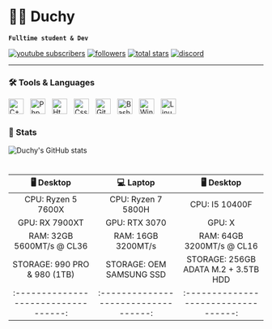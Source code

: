 # 🐱‍👤 Duchy

**`Fulltime student & Dev `**

<!-- Props to DenverCoder1 & ForrestKnight for this -->
   <p align="left">
      <a href="https://www.youtube.com/channel/UCTzGF-2xcZFAw6ebQRdPM9w?sub_confirmation=1">
         <img alt="youtube subscribers" title="Subscribe to my YouTube channel" src="https://custom-icon-badges.demolab.com/youtube/channel/subscribers/UCTzGF-2xcZFAw6ebQRdPM9w?color=%23E05D44&label=SUBSCRIBE&logo=video&logoColor=white&style=for-the-badge&labelColor=CE4630"/></a> 
      <a href="https://github.com/Duchy12?tab=followers">
         <img alt="followers" title="Follow me on Github" src="https://custom-icon-badges.demolab.com/github/followers/Duchy12?color=236ad3&labelColor=1155ba&style=for-the-badge&logo=person-add&label=Follow&logoColor=white"/></a>
      <a href="https://github.com/Duchy12?tab=repositories&sort=stargazers">
         <img alt="total stars" title="Total stars on GitHub" src="https://custom-icon-badges.demolab.com/github/stars/Duchy12?color=55960c&style=for-the-badge&labelColor=488207&logo=star"/></a>
      <a href="https://discord.com/users/498036626249744384">
         <img alt="discord" src="https://custom-icon-badges.demolab.com/badge/-duchy-4169e1?style=for-the-badge&label=Discord&logo=discord"></a>
   </p>

---

### 🛠 Tools & Languages

<img align="left" alt="C++" width="30px" style="padding-right:10px" src="https://cdn.jsdelivr.net/gh/devicons/devicon/icons/cplusplus/cplusplus-line.svg">
<img align="left" alt="Php" width="30px" style="padding-right:10px" src="https://cdn.jsdelivr.net/gh/devicons/devicon/icons/php/php-plain.svg">
<img align="left" alt="Html" width="30px" style="padding-right:10px" src="https://cdn.jsdelivr.net/gh/devicons/devicon/icons/html5/html5-plain.svg">
<img align="left" alt="Css" width="30px" style="padding-right:10px" src="https://cdn.jsdelivr.net/gh/devicons/devicon/icons/css3/css3-plain.svg">
<img align="left" alt="Git" width="30px" style="padding-right:10px" src="https://cdn.jsdelivr.net/gh/devicons/devicon/icons/git/git-plain.svg">
<img align="left" alt="Bash" width="30px" style="padding-right:10px" src="https://cdn.jsdelivr.net/gh/devicons/devicon/icons/bash/bash-plain.svg">
<img align="left" alt="Windows" width="30px" style="padding-right:10px" src="https://cdn.jsdelivr.net/gh/devicons/devicon/icons/windows8/windows8-original.svg">
<img align="left" alt="Linux" width="30px" style="padding-right:10px" src="https://cdn.jsdelivr.net/gh/devicons/devicon/icons/linux/linux-plain.svg">
<br />

#

### 🗿 Stats
![Duchy's GitHub stats](https://github-readme-stats.vercel.app/api?username=Duchy12&show_icons=true&theme=dark)

#

|             🖥 Desktop             |             💻 Laptop               |             🖥 Desktop             |
|:----------------------------------:|:----------------------------------:|:----------------------------------:|
|     CPU: Ryzen 5 7600X             |     CPU: Ryzen 7 5800H             |     CPU: I5 10400F                 |
|     GPU: RX 7900XT                 |     GPU: RTX 3070                  |     GPU: X                         |
|     RAM: 32GB 5600MT/s @ CL36      |     RAM: 16GB 3200MT/s             |     RAM: 64GB 3200MT/s @ CL16      |
|     STORAGE: 990 PRO & 980 (1TB)   |     STORAGE: OEM SAMSUNG SSD       |     STORAGE: 256GB ADATA M.2 + 3.5TB HDD|
|:----------------------------------:|:----------------------------------:|:----------------------------------:|
